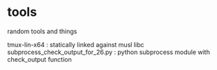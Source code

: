 # tools
random tools and things

tmux-lin-x64 : statically linked against musl libc
subprocess_check_output_for_26.py : python subprocess module with check_output function


